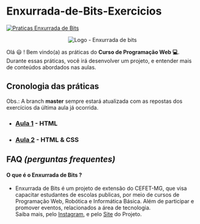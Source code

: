 # Enxurrada-de-Bits-Exercicios
[![Praticas Enxurrada de Bits](https://img.shields.io/badge/Enxurrada%20de%20Bits-pr%C3%A1ticas-green)](https://github.com/UserZeca/Enxurrada-de-Bits-Exercicios/edit/master/README.md)

<p align="center">
 <img src="https://github.com/UserZeca/Enxurrada-de-Bits-Exercicios/blob/master/assertsDoReadme/img/EnxurradaDeBits.png" alt="Logo - Enxurrada de bits" />
</p>

Olá :smiley: ! Bem vindo(a) as práticas do **Curso de Programação Web :computer:**.
Durante essas práticas, você irá desenvolver um projeto, e entender mais de conteúdos abordados nas aulas.


## Cronologia das práticas

Obs.: A branch **master** sempre estará atualizada com as repostas dos exercícios da última aula já ocorrida.

+ ###  [Aula 1](https://github.com/UserZeca/Enxurrada-de-Bits-Exercicios/tree/aula1-exercicios) - HTML
+ ###  [Aula 2](https://github.com/UserZeca/Enxurrada-de-Bits-Exercicios/tree/aula2-exercicios) - HTML & CSS


## FAQ *(perguntas frequentes)*

#### O que é o **Enxurrada de Bits** ?
+ Enxurrada de Bits é um projeto de extensão do CEFET-MG, que visa capacitar estudantes de escolas publicas, por meio de cursos de Programação Web, Robótica e Informática Básica. Além de participar e promover eventos, relacionados a área de tecnologia.</br> Saiba mais, pelo [Instagram](https://www.instagram.com/enxurradadebits/?hl=pt-br), e pelo [Site](http://www.enxurradadebits.cefetmg.br/o-enxurrada-de-bits/) do Projeto.

